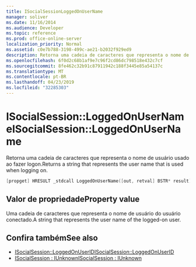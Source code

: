 ```yaml
---
title: ISocialSessionLoggedOnUserName
manager: soliver
ms.date: 11/16/2014
ms.audience: Developer
ms.topic: reference
ms.prod: office-online-server
localization_priority: Normal
ms.assetid: c0e7b788-3198-499c-ae21-b2032f929ed9
description: Retorna uma cadeia de caracteres que representa o nome de usuário usado ao fazer logon.
ms.openlocfilehash: 6f0d2c68b1af9e7c96f2cd86dc798518e432c7cf
ms.sourcegitcommit: 8fe462c32b91c87911942c188f3445e85a54137c
ms.translationtype: MT
ms.contentlocale: pt-BR
ms.lasthandoff: 04/23/2019
ms.locfileid: "32285303"
---
```

# <a name="isocialsessionloggedonusername"></a><span data-ttu-id="8b008-103">ISocialSession::LoggedOnUserName</span><span class="sxs-lookup"><span data-stu-id="8b008-103">ISocialSession::LoggedOnUserName</span></span>

<span data-ttu-id="8b008-104">Retorna uma cadeia de caracteres que representa o nome de usuário usado ao fazer logon.</span><span class="sxs-lookup"><span data-stu-id="8b008-104">Returns a string that represents the user name that is used when logging on.</span></span>
  
```cpp
[propget] HRESULT _stdcall LoggedOnUserName([out, retval] BSTR* result);
```

## <a name="property-value"></a><span data-ttu-id="8b008-105">Valor de propriedade</span><span class="sxs-lookup"><span data-stu-id="8b008-105">Property value</span></span>

<span data-ttu-id="8b008-106">Uma cadeia de caracteres que representa o nome de usuário do usuário conectado.</span><span class="sxs-lookup"><span data-stu-id="8b008-106">A string that represents the user name of the logged-on user.</span></span>
  
## <a name="see-also"></a><span data-ttu-id="8b008-107">Confira também</span><span class="sxs-lookup"><span data-stu-id="8b008-107">See also</span></span>

- [<span data-ttu-id="8b008-108">ISocialSession::LoggedOnUserID</span><span class="sxs-lookup"><span data-stu-id="8b008-108">ISocialSession::LoggedOnUserID</span></span>](isocialsession-loggedonuserid.md)  
- [<span data-ttu-id="8b008-109">ISocialSession : IUnknown</span><span class="sxs-lookup"><span data-stu-id="8b008-109">ISocialSession : IUnknown</span></span>](isocialsessioniunknown.md)

